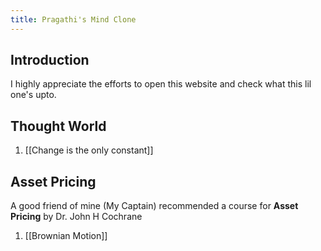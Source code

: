 ```yaml
---
title: Pragathi's Mind Clone
---
```

## Introduction
I highly appreciate the efforts to open this website and check what this lil one's upto. 

## Thought World
1. [[Change is the only constant]]

## Asset Pricing
A good friend of mine (My Captain) recommended a course for **Asset Pricing** by Dr. John H Cochrane 
1. [[Brownian Motion]]
